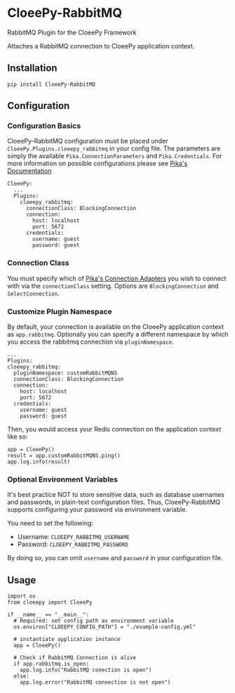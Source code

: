 # CloeePy-RabbitMQ
RabbitMQ Plugin for the CloeePy Framework

Attaches a RabbitMQ connection to CloeePy application context.

## Installation

`pip install CloeePy-RabbitMQ`

## Configuration

### Configuration Basics
CloeePy-RabbitMQ configuration must be placed under `CloeePy.Plugins.cloeepy_rabbitmq` in your config file.
The parameters are simply the available `Pika.ConnectionParameters` and `Pika.Credentials`.
For more information on possible configurations please see
[Pika's Documentation](https://pika.readthedocs.io/en/0.10.0/intro.html)

```
CloeePy:
  ...
  Plugins:
    cloeepy_rabbitmq:
      connectionClass: BlockingConnection
      connection:
        host: localhost
        port: 5672
      credentials:
        username: guest
        password: guest
```

### Connection Class

You must specify which of [Pika's Connection Adapters](https://pika.readthedocs.io/en/0.10.0/modules/adapters/index.html#adapters)
you wish to connect with via the `connectionClass` setting. Options are `BlockingConnection` and `SelectConnection`.

### Customize Plugin Namespace

By default, your connection is available on the CloeePy application context as
`app.rabbitmq`. Optionally you can specify a different namespace by which you access
the rabbitmq connection via `pluginNamespace`.

```
...
Plugins:
cloeepy_rabbitmq:
  pluginNamespace: customRabbitMQNS
  connectionClass: BlockingConnection
  connection:
    host: localhost
    port: 5672
  credentials:
    username: guest
    password: guest

```

Then, you would access your Redis connection on the application context like so:

```
app = CloeePy()
result = app.customRabbitMQNS.ping()
app.log.info(result)
```

### Optional Environment Variables

It's best practice NOT to store sensitive data, such as database usernames and passwords,
in plain-text configuration files. Thus, CloeePy-RabbitMQ supports configuring your
password via environment variable.

You need to set the following:

- Username: `CLOEEPY_RABBITMQ_USERNAME`
- Password: `CLOEEPY_RABBITMQ_PASSWORD`

By doing so, you can omit `username` and `password` in your configuration file.


## Usage
```
import os
from cloeepy import CloeePy

if __name__ == "__main__":
  # Required: set config path as environment variable
  os.environ["CLOEEPY_CONFIG_PATH"] = "./example-config.yml"

  # instantiate application instance
  app = CloeePy()

  # Check if RabbitMQ Connection is alive
  if app.rabbitmq.is_open:
    app.log.info("RabbitMQ conection is open")
  else:
    app.log.error("RabbitMQ connection is not open")
```
